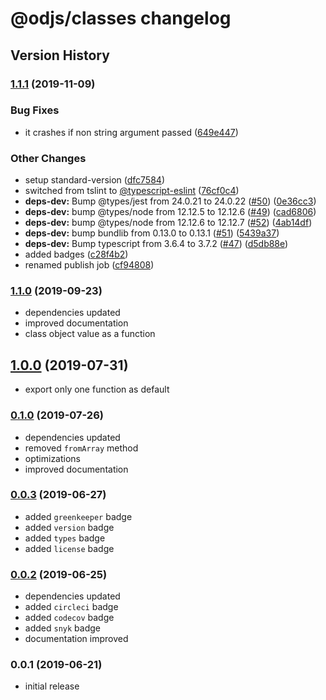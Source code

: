 # @odjs/classes changelog

## Version History

### [1.1.1](https://github.com/odjs/classes/compare/v1.1.0...v1.1.1) (2019-11-09)


### Bug Fixes

* it crashes if non string argument passed ([649e447](https://github.com/odjs/classes/commit/649e4477e8cbe397a7d0236c6a3251a8b4d175b6))


### Other Changes

* setup standard-version ([dfc7584](https://github.com/odjs/classes/commit/dfc758474299c2ff6758a7b120c2788cb4f90c2f))
* switched from tslint to [@typescript-eslint](https://github.com/typescript-eslint) ([76cf0c4](https://github.com/odjs/classes/commit/76cf0c47e4f2dd9013c0487875a703c10b4cc12c))
* **deps-dev:** Bump @types/jest from 24.0.21 to 24.0.22 ([#50](https://github.com/odjs/classes/issues/50)) ([0e36cc3](https://github.com/odjs/classes/commit/0e36cc3456e81da25522a90082edbc5647a3ff64))
* **deps-dev:** bump @types/node from 12.12.5 to 12.12.6 ([#49](https://github.com/odjs/classes/issues/49)) ([cad6806](https://github.com/odjs/classes/commit/cad6806f255bb27c45a303374c049694c123c4c6))
* **deps-dev:** bump @types/node from 12.12.6 to 12.12.7 ([#52](https://github.com/odjs/classes/issues/52)) ([4ab14df](https://github.com/odjs/classes/commit/4ab14df06760850c364885078a3efadd6e1976b1))
* **deps-dev:** bump bundlib from 0.13.0 to 0.13.1 ([#51](https://github.com/odjs/classes/issues/51)) ([5439a37](https://github.com/odjs/classes/commit/5439a37c2f87a302fb90ef4a6cc7990d584039fc))
* **deps-dev:** Bump typescript from 3.6.4 to 3.7.2 ([#47](https://github.com/odjs/classes/issues/47)) ([d5db88e](https://github.com/odjs/classes/commit/d5db88ef405239b44311c9a9d969fcb064f16e75))
* added badges ([c28f4b2](https://github.com/odjs/classes/commit/c28f4b2778dbf0cf47c9d155f3e51d7cee4a612b))
* renamed publish job ([cf94808](https://github.com/odjs/classes/commit/cf94808b87b0d09132ac55b690be70a89f626412))

### [1.1.0](https://github.com/odjs/classes/compare/v1.0.0...v1.1.0) (2019-09-23)

* dependencies updated
* improved documentation
* class object value as a function

## [1.0.0](https://github.com/odjs/classes/compare/v0.1.0...v1.0.0) (2019-07-31)

* export only one function as default

### [0.1.0](https://github.com/odjs/classes/compare/v0.0.3...v0.1.0) (2019-07-26)

* dependencies updated
* removed `fromArray` method
* optimizations
* improved documentation

### [0.0.3](https://github.com/odjs/classes/compare/v0.0.2...v0.0.3) (2019-06-27)

* added `greenkeeper` badge
* added `version` badge
* added `types` badge
* added `license` badge

### [0.0.2](https://github.com/odjs/classes/compare/v0.0.1...v0.0.2) (2019-06-25)

* dependencies updated
* added `circleci` badge
* added `codecov` badge
* added `snyk` badge
* documentation improved

### 0.0.1 (2019-06-21)

* initial release
